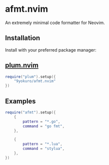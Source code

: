 # afmt.nvim
An extremely minimal code formatter for Neovim.

## Installation
Install with your preferred package manager:

## [plum.nvim](https://github.com/9yokuro/plum.nvim)
```lua
require("plum").setup({
    "9yokuro/afmt.nvim"
})
```

## Examples
```lua
require("afmt").setup({
    {
        pattern = "*.go",
        command = "go fmt",
    },

    {
        pattern = "*.lua",
        command = "stylua",
    },
})
```
